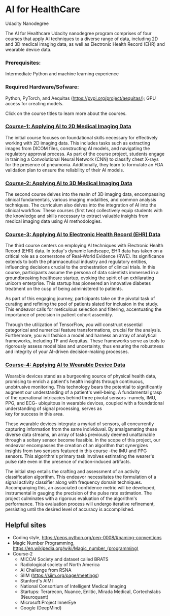 # AI for HealthCare 
  Udacity Nanodegree

The AI for Healthcare Udacity nanodegree program comprises of four courses that apply AI techniques to 
a diverse range of data, including 2D and 3D medical imaging data, as well as 
Electronic Health Record (EHR) and wearable device data.


### Prerequisites: 
   Intermediate Python and machine learning experience 

### Required Hardware/Sofware: 
   Python, PyTorch, and Aequitas (https://pypi.org/project/aequitas/); GPU access for creating models.

<p> Click on the course titles to learn more about the courses.</p>

### [Course-1: Applying AI to 2D Medical Imaging Data](Course-1/README.md)

The initial course focuses on foundational skills necessary for effectively working with 2D imaging data. 
This includes tasks such as extracting images from DICOM files, constructing AI models, 
and navigating the regulatory approval process. As part of the course project, students 
engage in training a Convolutional Neural Network (CNN) to classify chest X-rays for the 
presence of pneumonia. Additionally, they learn to formulate an FDA validation plan to ensure the reliability of their AI models.

### [Course-2: Applying AI to 3D Medical Imaging Data](Course-2/README.md)

The second course delves into the realm of 3D imaging data, encompassing clinical fundamentals, various 
imaging modalities, and common analysis techniques. The curriculum also delves into the integration of AI 
into the clinical workflow. These courses (first two) collectively equip students with the knowledge and skills 
necessary to extract valuable insights from medical imaging data using AI methodologies.

### [Course-3: Applying AI to Electronic Health Record (EHR) Data](Course-3/README.md)

The third course centers on employing AI techniques with Electronic Health Record (EHR) data. In 
today's dynamic landscape, EHR data has taken on a critical role as a cornerstone of 
Real-World Evidence (RWE). Its significance extends to both the pharmaceutical industry and 
regulatory entities, influencing decisions crucial to the orchestration of clinical trials. In this course, 
participants assume the persona of data scientists immersed in a groundbreaking healthcare startup, 
evoking the spirit of an exhilarating unicorn enterprise. This startup has pioneered an innovative 
diabetes treatment on the cusp of being administered to patients.

As part of this engaging journey, participants take on the pivotal task of curating and refining the 
pool of patients slated for inclusion in the study. This endeavor calls for meticulous selection and 
filtering, accentuating the importance of precision in patient cohort assembly.

Through the utilization of TensorFlow, you will construct essential categorical and numerical feature 
transformations, crucial for the analysis. Furthermore, you will fashion a model and harness an array 
of analytical frameworks, including TF and Aequitas. These frameworks serve as tools to rigorously 
assess model bias and uncertainty, thus ensuring the robustness and integrity of your AI-driven 
decision-making processes.

### [Course-4: Applying AI to Wearable Device Data](Course-4/README.md) 

Wearable devices stand as a burgeoning source of physical health data, promising to enrich a patient's 
health insights through continuous, unobtrusive monitoring. This technology bears the potential to 
significantly augment our understanding of a patient's well-being. A fundamental grasp of the 
operational intricacies behind three pivotal sensors -namely, IMU, PPG, and ECG- ubiquitous 
in wearable devices, coupled with a foundational understanding of signal processing, serves as  
key for success in this area.

These wearable devices integrate a myriad of sensors, all concurrently capturing information from the 
same individuval. By amalgamating these diverse data streams, an array of tasks previously deemed unattainable
through a soitary sensor become feasible.  In the scope 
of this project, our endeavor encompasses the creation of an algorithm that synergizes insights 
from two sensors featured in this course -the IMU and PPG sensors. This algorithm's primary 
task involves estimating the wearer's pulse rate even in the presence of motion-induced artifacts.

The initial step entails the crafting and assessment of an activity classification algorithm. This endeavor 
necessitates the formulation of a signal activity classifier along with frequency domain techniques. 
Accompanying this, an associated confidence metric will be developed, instrumental in gauging the 
precision of the pulse rate estimation. The project culminates with a rigorous evaluation of 
the algorithm's performance. This evaluation process will undergo iterative refinement, 
persisting until the desired level of accuracy is accomplished.

## Helpful sites
* Coding style, https://peps.python.org/pep-0008/#naming-conventions
* Magic Number Programming, https://en.wikipedia.org/wiki/Magic_number_(programming) 
* Course-2 
    * MICCAI Society and dataset called BRATS
    * Radiological society of North America 
    * AI Challenge from RSNA 
    * SIIM (https://siim.org/page/meetings)
    * Stanford's AIMI
    * National Consortium of Intelligent Medical Imaging
    * Startups: Terarecon, Nuance, Enlitic, Mirada Medical, Cortechslabs (Neuroquant)
    * Microsoft:Project InnerEye 
    * Google (DeepMind)  


